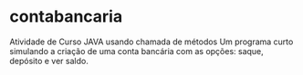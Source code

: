 # contabancaria
Atividade de Curso JAVA usando chamada de métodos Um programa curto simulando a criação de uma conta bancária com as opções: saque, depósito e ver saldo.
